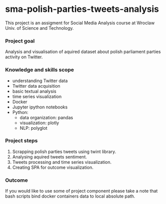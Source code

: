 # sma-polish-parties-tweets-analysis

This project is an assigment for Social Media Analysis course at Wroclaw Univ. of Science and Technology.

### Project goal
Analysis and visualisation of aquired dataset about polish parliament parties activity on Twitter.

### Knowledge and skills scope
* understanding Twitter data
* Twitter data acquisition
* basic textual analysis
* time series visualization 
* Docker
* Jupyter ipython notebooks
* Python:  
	* data organization: pandas
	* visualization: plotly
	* NLP: polyglot 

### Project steps
1. Scrapping polish parties tweets using twint library.
2. Analysing aquired tweets sentiment.
3. Tweets processing and time series visualization.
4. Creating SPA for outcome visualization.

### Outcome


If you would like to use some of project component please take a note that bash scripts bind docker containers data to local absolute path.